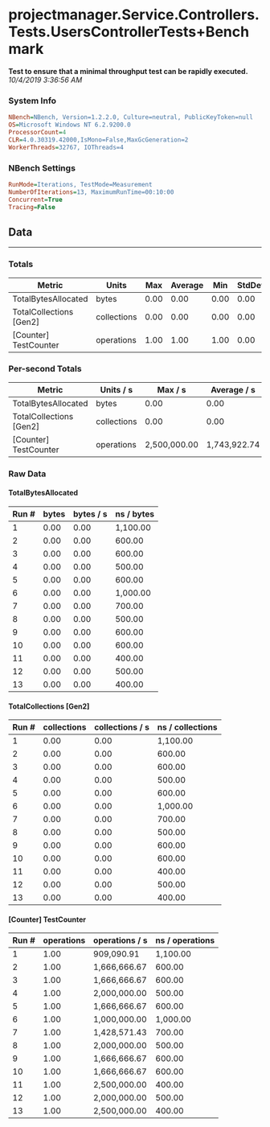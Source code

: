 ﻿# projectmanager.Service.Controllers.Tests.UsersControllerTests+Benchmark
__Test to ensure that a minimal throughput test can be rapidly executed.__
_10/4/2019 3:36:56 AM_
### System Info
```ini
NBench=NBench, Version=1.2.2.0, Culture=neutral, PublicKeyToken=null
OS=Microsoft Windows NT 6.2.9200.0
ProcessorCount=4
CLR=4.0.30319.42000,IsMono=False,MaxGcGeneration=2
WorkerThreads=32767, IOThreads=4
```

### NBench Settings
```ini
RunMode=Iterations, TestMode=Measurement
NumberOfIterations=13, MaximumRunTime=00:10:00
Concurrent=True
Tracing=False
```

## Data
-------------------

### Totals
|          Metric |           Units |             Max |         Average |             Min |          StdDev |
|---------------- |---------------- |---------------- |---------------- |---------------- |---------------- |
|TotalBytesAllocated |           bytes |            0.00 |            0.00 |            0.00 |            0.00 |
|TotalCollections [Gen2] |     collections |            0.00 |            0.00 |            0.00 |            0.00 |
|[Counter] TestCounter |      operations |            1.00 |            1.00 |            1.00 |            0.00 |

### Per-second Totals
|          Metric |       Units / s |         Max / s |     Average / s |         Min / s |      StdDev / s |
|---------------- |---------------- |---------------- |---------------- |---------------- |---------------- |
|TotalBytesAllocated |           bytes |            0.00 |            0.00 |            0.00 |            0.00 |
|TotalCollections [Gen2] |     collections |            0.00 |            0.00 |            0.00 |            0.00 |
|[Counter] TestCounter |      operations |    2,500,000.00 |    1,743,922.74 |      909,090.91 |      476,067.79 |

### Raw Data
#### TotalBytesAllocated
|           Run # |           bytes |       bytes / s |      ns / bytes |
|---------------- |---------------- |---------------- |---------------- |
|               1 |            0.00 |            0.00 |        1,100.00 |
|               2 |            0.00 |            0.00 |          600.00 |
|               3 |            0.00 |            0.00 |          600.00 |
|               4 |            0.00 |            0.00 |          500.00 |
|               5 |            0.00 |            0.00 |          600.00 |
|               6 |            0.00 |            0.00 |        1,000.00 |
|               7 |            0.00 |            0.00 |          700.00 |
|               8 |            0.00 |            0.00 |          500.00 |
|               9 |            0.00 |            0.00 |          600.00 |
|              10 |            0.00 |            0.00 |          600.00 |
|              11 |            0.00 |            0.00 |          400.00 |
|              12 |            0.00 |            0.00 |          500.00 |
|              13 |            0.00 |            0.00 |          400.00 |

#### TotalCollections [Gen2]
|           Run # |     collections | collections / s |ns / collections |
|---------------- |---------------- |---------------- |---------------- |
|               1 |            0.00 |            0.00 |        1,100.00 |
|               2 |            0.00 |            0.00 |          600.00 |
|               3 |            0.00 |            0.00 |          600.00 |
|               4 |            0.00 |            0.00 |          500.00 |
|               5 |            0.00 |            0.00 |          600.00 |
|               6 |            0.00 |            0.00 |        1,000.00 |
|               7 |            0.00 |            0.00 |          700.00 |
|               8 |            0.00 |            0.00 |          500.00 |
|               9 |            0.00 |            0.00 |          600.00 |
|              10 |            0.00 |            0.00 |          600.00 |
|              11 |            0.00 |            0.00 |          400.00 |
|              12 |            0.00 |            0.00 |          500.00 |
|              13 |            0.00 |            0.00 |          400.00 |

#### [Counter] TestCounter
|           Run # |      operations |  operations / s | ns / operations |
|---------------- |---------------- |---------------- |---------------- |
|               1 |            1.00 |      909,090.91 |        1,100.00 |
|               2 |            1.00 |    1,666,666.67 |          600.00 |
|               3 |            1.00 |    1,666,666.67 |          600.00 |
|               4 |            1.00 |    2,000,000.00 |          500.00 |
|               5 |            1.00 |    1,666,666.67 |          600.00 |
|               6 |            1.00 |    1,000,000.00 |        1,000.00 |
|               7 |            1.00 |    1,428,571.43 |          700.00 |
|               8 |            1.00 |    2,000,000.00 |          500.00 |
|               9 |            1.00 |    1,666,666.67 |          600.00 |
|              10 |            1.00 |    1,666,666.67 |          600.00 |
|              11 |            1.00 |    2,500,000.00 |          400.00 |
|              12 |            1.00 |    2,000,000.00 |          500.00 |
|              13 |            1.00 |    2,500,000.00 |          400.00 |



